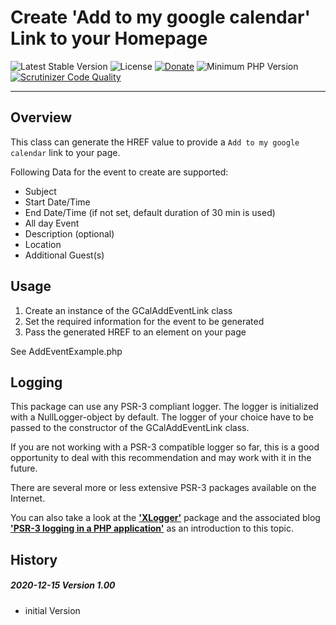 # Create 'Add to my google calendar' Link to your Homepage

 ![Latest Stable Version](https://img.shields.io/badge/release-v1.0.0-brightgreen.svg)
 ![License](https://img.shields.io/packagist/l/gomoob/php-pushwoosh.svg) 
 [![Donate](https://img.shields.io/static/v1?label=donate&message=PayPal&color=orange)](https://www.paypal.me/SKientzler/5.00EUR)
 ![Minimum PHP Version](https://img.shields.io/badge/php-%3E%3D%207.4-8892BF.svg)
 [![Scrutinizer Code Quality](https://scrutinizer-ci.com/g/Stefanius67/XFPDF/badges/quality-score.png?b=main)](https://scrutinizer-ci.com/g/Stefanius67/XFPDF/?branch=main)
 
----------
## Overview

This class can generate the HREF value to provide a `Add to my google calendar` link to your
page.

Following Data for the event to create are supported:
- Subject
- Start Date/Time
- End Date/Time (if not set, default duration of 30 min is used)
- All day Event
- Description (optional)
- Location
- Additional Guest(s)

## Usage
1. Create an instance of the GCalAddEventLink class
2. Set the required information for the event to be generated
3. Pass the generated HREF to an <a> element on your page

See AddEventExample.php

## Logging
This package can use any PSR-3 compliant logger. The logger is initialized with a NullLogger-object 
by default. The logger of your choice have to be passed to the constructor of the GCalAddEventLink class. 

If you are not working with a PSR-3 compatible logger so far, this is a good opportunity 
to deal with this recommendation and may work with it in the future.  

There are several more or less extensive PSR-3 packages available on the Internet.  

You can also take a look at the 
 [**'XLogger'**](https://www.phpclasses.org/package/11743-PHP-Log-events-to-browser-console-text-and-XML-files.html)
package and the associated blog
 [**'PSR-3 logging in a PHP application'**](https://www.phpclasses.org/blog/package/11743/post/1-PSR3-logging-in-a-PHP-application.html)
as an introduction to this topic.


## History
##### 2020-12-15	Version 1.00
  * initial Version
